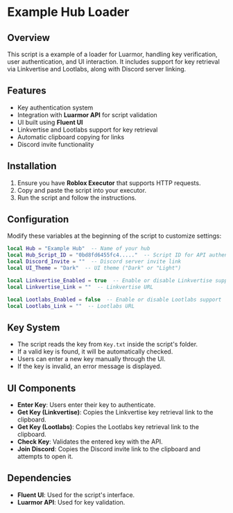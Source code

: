 # Example Hub Loader

## Overview
This script is a example of a loader for Luarmor, handling key verification, user authentication, and UI interaction. It includes support for key retrieval via Linkvertise and Lootlabs, along with Discord server linking.

## Features
- Key authentication system
- Integration with **Luarmor API** for script validation
- UI built using **Fluent UI**
- Linkvertise and Lootlabs support for key retrieval
- Automatic clipboard copying for links
- Discord invite functionality

## Installation
1. Ensure you have **Roblox Executor** that supports HTTP requests.
2. Copy and paste the script into your executor.
3. Run the script and follow the instructions.

## Configuration
Modify these variables at the beginning of the script to customize settings:
```lua
local Hub = "Example Hub"  -- Name of your hub
local Hub_Script_ID = "0bd8fd6455fc4....."  -- Script ID for API authentication
local Discord_Invite = ""  -- Discord server invite link
local UI_Theme = "Dark"  -- UI theme ("Dark" or "Light")

local Linkvertise_Enabled = true  -- Enable or disable Linkvertise support
local Linkvertise_Link = ""  -- Linkvertise URL

local Lootlabs_Enabled = false  -- Enable or disable Lootlabs support
local Lootlabs_Link = ""  -- Lootlabs URL
```

## Key System
- The script reads the key from `Key.txt` inside the script's folder.
- If a valid key is found, it will be automatically checked.
- Users can enter a new key manually through the UI.
- If the key is invalid, an error message is displayed.

## UI Components
- **Enter Key**: Users enter their key to authenticate.
- **Get Key (Linkvertise)**: Copies the Linkvertise key retrieval link to the clipboard.
- **Get Key (Lootlabs)**: Copies the Lootlabs key retrieval link to the clipboard.
- **Check Key**: Validates the entered key with the API.
- **Join Discord**: Copies the Discord invite link to the clipboard and attempts to open it.

## Dependencies
- **Fluent UI**: Used for the script's interface.
- **Luarmor API**: Used for key validation.
